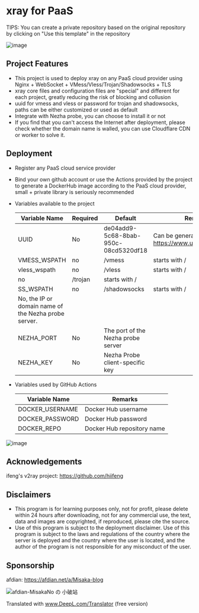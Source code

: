 # xray for PaaS

TIPS: You can create a private repository based on the original repository by clicking on "Use this template" in the repository

![image](https://user-images.githubusercontent.com/122191366/212063458-2def0e1a-805a-4451-ae62-324b67abee47.png)

## Project Features

* This project is used to deploy xray on any PaaS cloud provider using Nginx + WebSocket + VMess/Vless/Trojan/Shadowsocks + TLS
* xray core files and configuration files are "special" and different for each project, greatly reducing the risk of blocking and collusion
* uuid for vmess and vless or password for trojan and shadowsocks, paths can be either customized or used as default
* Integrate with Nezha probe, you can choose to install it or not
* If you find that you can't access the Internet after deployment, please check whether the domain name is walled, you can use Cloudflare CDN or worker to solve it.

## Deployment

* Register any PaaS cloud service provider
* Bind your own github account or use the Actions provided by the project to generate a DockerHub image according to the PaaS cloud provider, small + private library is seriously recommended
* Variables available to the project

  | Variable Name | Required | Default | Remarks |
  | ------------ | ------ | ------ | ------ |
  | UUID | No | de04add9-5c68-8bab-950c-08cd5320df18 | Can be generated online at https://www.uuidgenerator.net/ |
  | VMESS_WSPATH | no | /vmess | starts with /
  | vless_wspath | no | /vless | starts with /
  | no | /trojan | starts with /
  | SS_WSPATH | no | /shadowsocks | starts with /
  | No, the IP or domain name of the Nezha probe server.
  | NEZHA_PORT | No | The port of the Nezha probe server |
  | NEZHA_KEY | No | Nezha Probe client-specific key |

* Variables used by GitHub Actions

  | Variable Name | Remarks |
  | ------------- | -------------- |
  |DOCKER_USERNAME|Docker Hub username|
  |DOCKER_PASSWORD|Docker Hub password|
  |DOCKER_REPO|Docker Hub repository name|

![image](https://user-images.githubusercontent.com/116990986/211692321-34df154a-320a-448f-9abe-2efab9c53550.png)

## Acknowledgements

ifeng's v2ray project: https://github.com/hiifeng

## Disclaimers

* This program is for learning purposes only, not for profit, please delete within 24 hours after downloading, not for any commercial use, the text, data and images are copyrighted, if reproduced, please cite the source.
* Use of this program is subject to the deployment disclaimer. Use of this program is subject to the laws and regulations of the country where the server is deployed and the country where the user is located, and the author of the program is not responsible for any misconduct of the user.

## Sponsorship

afdian: https://afdian.net/a/Misaka-blog

![afdian-MisakaNo の 小破站](https://user-images.githubusercontent.com/122191366/211533469-351009fb-9ae8-4601-992a-abbf54665b68.jpg)

Translated with www.DeepL.com/Translator (free version)